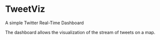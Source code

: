# TweetViz
A simple Twitter Real-Time Dashboard

The dashboard allows the visualization of the stream of tweets on a map.
